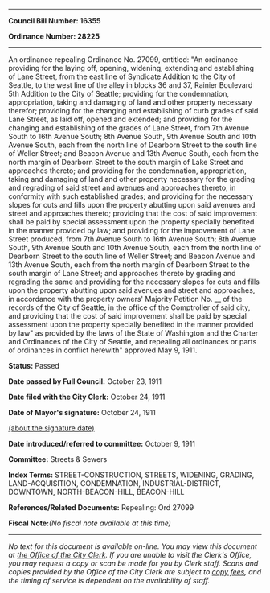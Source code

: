

********

**Council Bill Number: 16355**
   
**Ordinance Number: 28225**
********

 An ordinance repealing Ordinance No. 27099, entitled: "An ordinance providing for the laying off, opening, widening, extending and establishing of Lane Street, from the east line of Syndicate Addition to the City of Seattle, to the west line of the alley in blocks 36 and 37, Rainier Boulevard 5th Addition to the City of Seattle; providing for the condemnation, appropriation, taking and damaging of land and other property necessary therefor; providing for the changing and establishing of curb grades of said Lane Street, as laid off, opened and extended; and providing for the changing and establishing of the grades of Lane Street, from 7th Avenue South to 16th Avenue South; 8th Avenue South, 9th Avenue South and 10th Avenue South, each from the north line of Dearborn Street to the south line of Weller Street; and Beacon Avenue and 13th Avenue South, each from the north margin of Dearborn Street to the south margin of Lake Street and approaches thereto; and providing for the condemnation, appropriation, taking and damaging of land and other property necessary for the grading and regrading of said street and avenues and approaches thereto, in conformity with such established grades; and providing for the necessary slopes for cuts and fills upon the property abutting upon said avenues and street and approaches thereto; providing that the cost of said improvement shall be paid by special assessment upon the property specially benefited in the manner provided by law; and providing for the improvement of Lane Street produced, from 7th Avenue South to 16th Avenue South; 8th Avenue South, 9th Avenue South and 10th Avenue South, each from the north line of Dearborn Street to the south line of Weller Street; and Beacon Avenue and 13th Avenue South, each from the north margin of Dearborn Street to the south margin of Lane Street; and approaches thereto by grading and regrading the same and providing for the necessary slopes for cuts and fills upon the property abutting upon said avenues and street and approaches, in accordance with the property owners' Majority Petition No. \_\_ of the records of the City of Seattle, in the office of the Comptroller of said city, and providing that the cost of said improvement shall be paid by special assessment upon the property specially benefited in the manner provided by law" as provided by the laws of the State of Washington and the Charter and Ordinances of the City of Seattle, and repealing all ordinances or parts of ordinances in conflict herewith" approved May 9, 1911.

**Status:** Passed
   
**Date passed by Full Council:** October 23, 1911
   
**Date filed with the City Clerk:** October 24, 1911
   
**Date of Mayor's signature:** October 24, 1911
   
[(about the signature date)](/~public/approvaldate.htm)
   
   
   
**Date introduced/referred to committee:** October 9, 1911
   
**Committee:** Streets & Sewers
   
   
**Index Terms:** STREET-CONSTRUCTION, STREETS, WIDENING, GRADING, LAND-ACQUISITION, CONDEMNATION, INDUSTRIAL-DISTRICT, DOWNTOWN, NORTH-BEACON-HILL, BEACON-HILL

**References/Related Documents:** Repealing: Ord 27099

**Fiscal Note:**_(No fiscal note available at this time)_
********

_No text for this document is available on-line. You may view this document at [the Office of the City Clerk](http://www.seattle.gov/leg/clerk/contactUs.htm). If you are unable to visit the Clerk's Office, you may request a copy or scan be made for you by Clerk staff. Scans and copies provided by the Office of the City Clerk are subject to [copy fees](http://clerk.seattle.gov/~public/clerkfees.htm), and the timing of service is dependent on the availability of staff._

